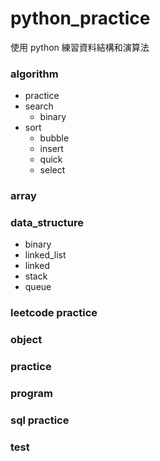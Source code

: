 # python_practice

使用 python 練習資料結構和演算法

### algorithm
* practice
* search
  * binary
* sort
  * bubble
  * insert
  * quick
  * select

### array
### data_structure
* binary
* linked_list
* linked
* stack
* queue

### leetcode practice
### object
### practice 
### program
### sql practice
### test
